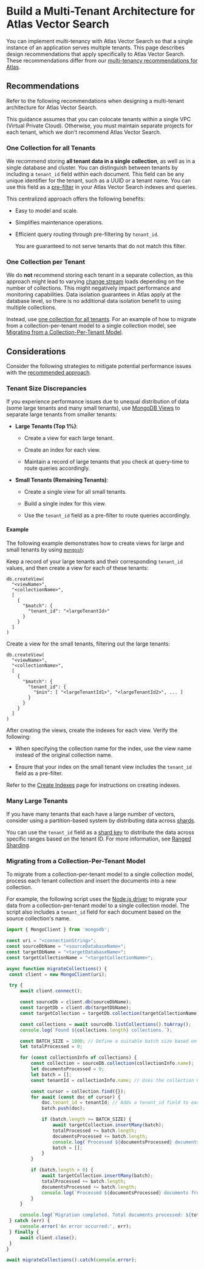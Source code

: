 # Build a Multi-Tenant Architecture for Atlas Vector Search

You can implement multi-tenancy with Atlas Vector Search so that a single instance of an application serves multiple tenants. This page describes design recommendations that apply specifically to Atlas Vector Search. These recommendations differ from our [multi-tenancy recommendations for Atlas](https://mongodb.com/docs/atlas/build-multi-tenant-arch/#std-label-build-multi-tenant-arch).

<div id="std-label-avs-multi-tenancy-recommendations"></div>

## Recommendations

Refer to the following recommendations when designing a multi-tenant architecture for Atlas Vector Search.

This guidance assumes that you can colocate tenants within a single VPC (Virtual Private Cloud). Otherwise, you must maintain separate projects for each tenant, which we don't recommend Atlas Vector Search.

<div id="std-label-avs-multi-tenancy-one-collection"></div>

### One Collection for all Tenants

We recommend storing **all tenant data in a single collection**, as well as in a single database and cluster. You can distinguish between tenants by including a `tenant_id` field within each document. This field can be any unique identifier for the tenant, such as a UUID or a tenant name. You can use this field as a [pre-filter](https://mongodb.com/docs/atlas/atlas-vector-search/vector-search-stage/#std-label-vectorSearch-agg-pipeline-filter) in your Atlas Vector Search indexes and queries.

This centralized approach offers the following benefits:

- Easy to model and scale.

- Simplifies maintenance operations.

- Efficient query routing through pre-filtering by `tenant_id`.

  You are guaranteed to not serve tenants that do not match this filter.

### One Collection per Tenant

We do **not** recommend storing each tenant in a separate collection, as this approach might lead to varying [change stream](https://www.mongodb.com/docs/manual/changeStreams/) loads depending on the number of collections. This might negatively impact performance and monitoring capabilities. Data isolation guarantees in Atlas apply at the database level, so there is no additional data isolation benefit to using multiple collections.

Instead, use [one collection for all tenants](https://mongodb.com/docs/atlas/atlas-vector-search/multi-tenant-architecture/#std-label-avs-multi-tenancy-one-collection). For an example of how to migrate from a collection-per-tenant model to a single collection model, see [Migrating from a Collection-Per-Tenant Model](https://mongodb.com/docs/atlas/atlas-vector-search/multi-tenant-architecture/#std-label-multi-tenancy-migrate).

## Considerations

Consider the following strategies to mitigate potential performance issues with the [recommended approach](https://mongodb.com/docs/atlas/atlas-vector-search/multi-tenant-architecture/#std-label-avs-multi-tenancy-recommendations).

### Tenant Size Discrepancies

If you experience performance issues due to unequal distribution of data (some large tenants and many small tenants), use [MongoDB Views](https://mongodb.com/docs/atlas/atlas-vector-search/transform-documents-collections/#std-label-avs-transform-documents-collections) to separate large tenants from smaller tenants:

- **Large Tenants (Top 1%)**:

  - Create a view for each large tenant.

  - Create an index for each view.

  - Maintain a record of large tenants that you check at query-time to route queries accordingly.

- **Small Tenants (Remaining Tenants)**:

  - Create a single view for all small tenants.

  - Build a single index for this view.

  - Use the `tenant_id` field as a pre-filter to route queries accordingly.

#### Example

The following example demonstrates how to create views for large and small tenants by using [`mongosh`](https://www.mongodb.com/docs/mongodb-shell/#mongodb-binary-bin.mongosh):

<Tabs>

<Tab name="Large Tenants">

Keep a record of your large tenants and their corresponding `tenant_id` values, and then create a view for each of these tenants:

```shell
db.createView(
  "<viewName>",
  "<collectionName>",
  [
    {
      "$match": {
        "tenant_id": "<largeTenantId>"
      }
    }
  ]
)
```

</Tab>

<Tab name="Small Tenants">

Create a view for the small tenants, filtering out the large tenants:

```shell
db.createView(
  "<viewName>",
  "<collectionName>",
  [
    {
      "$match": {
        "tenant_id": {
          "$nin": [ "<largeTenantId1>", "<largeTenantId2>", ... ]
        }
      }
    }
  ]
)
```

</Tab>

</Tabs>

After creating the views, create the indexes for each view. Verify the following:

- When specifying the collection name for the index, use the view name instead of the original collection name.

- Ensure that your index on the small tenant view includes the `tenant_id` field as a pre-filter.

Refer to the [Create Indexes](https://mongodb.com/docs/atlas/atlas-vector-search/vector-search-type/#std-label-avs-types-vector-search) page for instructions on creating indexes.

### Many Large Tenants

If you have many tenants that each have a large number of vectors, consider using a partition-based system by distributing data across [shards](https://www.mongodb.com/docs/manual/core/sharded-cluster-shards/).

You can use the `tenant_id` field as a [shard key](https://www.mongodb.com/docs/manual/core/sharding-shard-key/) to distribute the data across specific ranges based on the tenant ID. For more information, see [Ranged Sharding](https://www.mongodb.com/docs/manual/core/ranged-sharding/).

<div id="std-label-multi-tenancy-migrate"></div>

### Migrating from a Collection-Per-Tenant Model

To migrate from a collection-per-tenant model to a single collection model, process each tenant collection and insert the documents into a new collection.

For example, the following script uses the [Node.js driver](https://www.mongodb.com/docs/drivers/node/) to migrate your data from a collection-per-tenant model to a single collection model. The script also includes a `tenant_id` field for each document based on the source collection's name.

```javascript
import { MongoClient } from 'mongodb';

const uri = "<connectionString>";
const sourceDbName = "<sourceDatabaseName>";
const targetDbName = "<targetDatabaseName>";
const targetCollectionName = "<targetCollectionName>";

async function migrateCollections() {
 const client = new MongoClient(uri);

 try {
     await client.connect();

     const sourceDb = client.db(sourceDbName);
     const targetDb = client.db(targetDbName);
     const targetCollection = targetDb.collection(targetCollectionName);

     const collections = await sourceDb.listCollections().toArray();
     console.log(`Found ${collections.length} collections.`);

     const BATCH_SIZE = 1000; // Define a suitable batch size based on your requirements
     let totalProcessed = 0;

     for (const collectionInfo of collections) {
         const collection = sourceDb.collection(collectionInfo.name);
         let documentsProcessed = 0;
         let batch = [];
         const tenantId = collectionInfo.name; // Uses the collection name as the tenant_id

         const cursor = collection.find({});
         for await (const doc of cursor) {
             doc.tenant_id = tenantId; // Adds a tenant_id field to each document
             batch.push(doc);

             if (batch.length >= BATCH_SIZE) {
                 await targetCollection.insertMany(batch);
                 totalProcessed += batch.length;
                 documentsProcessed += batch.length;
                 console.log(`Processed ${documentsProcessed} documents from ${collectionInfo.name}. Total processed: ${totalProcessed}`);
                 batch = [];
             }
         }

         if (batch.length > 0) {
             await targetCollection.insertMany(batch);
             totalProcessed += batch.length;
             documentsProcessed += batch.length;
             console.log(`Processed ${documentsProcessed} documents from ${collectionInfo.name}. Total processed: ${totalProcessed}`);
         }
     }

     console.log(`Migration completed. Total documents processed: ${totalProcessed}`);
 } catch (err) {
     console.error('An error occurred:', err);
 } finally {
     await client.close();
 }
}

await migrateCollections().catch(console.error);
```